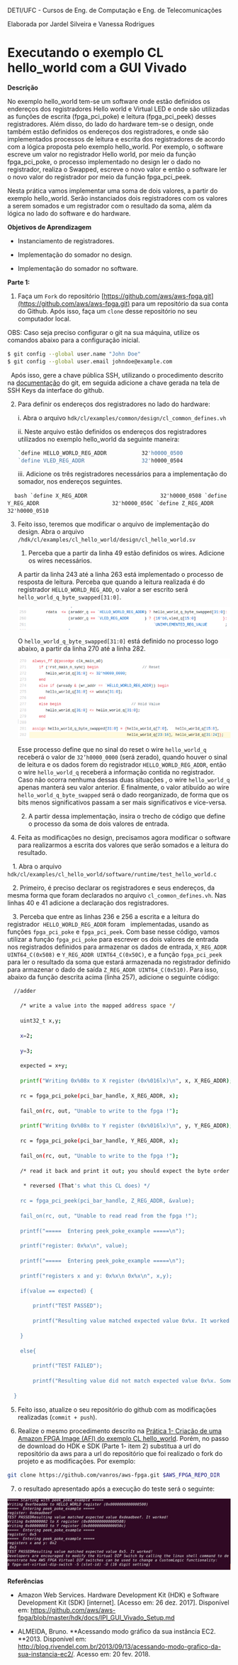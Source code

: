 DETI/UFC - Cursos de Eng. de Computação e Eng. de Telecomunicações

Elaborada por Jardel Silveira e Vanessa Rodrigues 

# **Executando o exemplo CL hello_world com a GUI Vivado**

**Descrição**

No exemplo hello_world tem-se um software onde estão definidos os endereços dos registradores Hello world e Virtual LED e onde são utilizadas as funções de escrita (fpga_pci_poke) e leitura (fpga_pci_peek) desses registradores. Além disso, do lado do hardware tem-se o design, onde também estão definidos os endereços dos registradores, e onde são implementados processos  de leitura e escrita dos registradores de acordo com a lógica proposta pelo exemplo hello_world. Por exemplo, o software escreve um valor no registrador Hello world, por meio da função fpga_pci_poke, o processo implementado no design ler o dado no registrador, realiza o Swapped, escreve o novo valor e então o software ler o novo valor do registrador por meio da função fpga_pci_peek.

Nesta prática vamos implementar uma soma de dois valores, a partir do exemplo hello_world. Serão instanciados dois registradores com os valores a serem somados e um registrador com o resultado da soma, além da lógica no lado do software e do hardware.

**Objetivos de Aprendizagem**

* Instanciamento de registradores.

* Implementação  do somador no design.

* Implementação do somador no software.

**Parte 1:**

1. Faça um `Fork` do repositório [https://github.com/aws/aws-fpga.git](https://github.com/aws/aws-fpga.git) para um repositório da sua conta do Github. Após isso, faça um `clone` desse repositório no seu computador local.

OBS: Caso seja preciso configurar o git na sua máquina,  utilize os comandos abaixo para a configuração inicial.
```bash 
$ git config --global user.name "John Doe"
$ git config --global user.email johndoe@example.com
```
   Após isso, gere a chave pública SSH, utilizando o procedimento descrito na [documentação](https://git-scm.com/book/pt-br/v1/Git-no-Servidor-Gerando-Sua-Chave-P%C3%BAblica-SSH) do git, em seguida adicione a chave gerada na tela de SSH Keys da interface do github.

2. Para definir os endereços dos registradores no lado do hardware:
  
   i. Abra o arquivo ```hdk/cl/examples/common/design/cl_common_defines.vh```
	
   ii. Neste arquivo estão definidos os endereços dos registradores utilizados no exemplo hello_world da seguinte maneira:
	```bash 
	`define HELLO_WORLD_REG_ADDR           32'h0000_0500
	`define VLED_REG_ADDR                  32'h0000_0504
	```
     iii. Adicione os três registradores necessários para a implementação do somador, nos endereços seguintes.
     
     ```bash
     		`define X_REG_ADDR                       32'h0000_0508
		`define Y_REG_ADDR                       32'h0000_050C
		`define Z_REG_ADDR                       32'h0000_0510
     ```
   
  
3. Feito isso, teremos que modificar o arquivo de implementação do design. Abra o arquivo ```/hdk/cl/examples/cl_hello_world/design/cl_hello_world.sv``` 

	1. Perceba que a partir da linha 49 estão definidos os wires. Adicione os wires necessários.

	A partir da linha 243 até a linha 263 está implementado o processo de resposta de leitura. Perceba que quando a leitura realizada é do registrador ``HELLO_WORLD_REG_ADD``, o valor a ser escrito será ``hello_world_q_byte_swapped[31:0]``.

	![image alt text](image_0.png)

	O ``hello_world_q_byte_swapped[31:0]`` está definido no processo logo abaixo, a partir da linha 270 até a linha 282. 

	![image alt text](image_1.png)


	  Esse processo define que no sinal do reset o wire ``hello_world_q`` receberá o valor de ``32’h0000_0000`` (será zerado), quando houver o sinal de leitura e os dados forem do registrador ``HELLO_WORLD_REG_ADDR``, então o wire ``hello_world_q`` receberá a informação contida  no registrador. Caso não ocorra nenhuma dessas duas situações , o wire ``hello_world_q`` apenas manterá seu valor anterior.  E finalmente, o valor atibuído ao wire ``hello_world_q_byte_swapped`` será o dado reorganizado, de forma que os bits menos significativos passam a ser mais significativos e vice-versa.

 
 	2. A partir dessa implementação, insira o trecho de código que define o processo da soma de dois valores de entrada.

4. Feita as modificações no design, precisamos agora modificar o software para realizarmos a escrita dos valores que serão somados e a leitura do resultado.

    1. Abra o arquivo ``hdk/cl/examples/cl_hello_world/software/runtime/test_hello_world.c``

    2. Primeiro, é preciso declarar os registradores e seus endereços, da mesma forma que foram declarados no arquivo ``cl_common_defines.vh``.  Nas linhas 40 e 41 adicione a declaração dos registradores.
	

    3. Perceba que entre as linhas 236 e 256 a escrita e a leitura do registrador  ```HELLO_WORLD_REG_ADDR```  foram   implementadas, usando as funções ``fpga_pci_poke`` e ``fpga_pci_peek``. Com base nesse código, vamos utilizar a função ``fpga_pci_poke`` para escrever os dois valores de entrada nos registrados definidos para armazenar os dados de entrada, ``X_REG_ADDR UINT64_C(0x508)`` e ``Y_REG_ADDR UINT64_C(0x50C)``, e a função ``fpga_pci_peek`` para ler o resultado da soma que estará armazenada no registrador definido para armazenar o dado de saída ``Z_REG_ADDR UINT64_C(0x510)``. Para isso, abaixo da função descrita acima (linha 257), adicione o seguinte código:

```bash
  //adder

    /* write a value into the mapped address space */

    uint32_t x,y;

    x=2;

    y=3;

    expected = x+y;

    printf("Writing 0x%08x to X register (0x%016lx)\n", x, X_REG_ADDR);

    rc = fpga_pci_poke(pci_bar_handle, X_REG_ADDR, x);

    fail_on(rc, out, "Unable to write to the fpga !");

    printf("Writing 0x%08x to Y register (0x%016lx)\n", y, Y_REG_ADDR);

    rc = fpga_pci_poke(pci_bar_handle, Y_REG_ADDR, x);

    fail_on(rc, out, "Unable to write to the fpga !");

    /* read it back and print it out; you should expect the byte order to be

     * reversed (That's what this CL does) */

    rc = fpga_pci_peek(pci_bar_handle, Z_REG_ADDR, &value);

    fail_on(rc, out, "Unable to read read from the fpga !");

    printf("=====  Entering peek_poke_example =====\n");

    printf("register: 0x%x\n", value);

    printf("=====  Entering peek_poke_example =====\n");

    printf("registers x and y: 0x%x\n 0x%x\n", x,y);

    if(value == expected) {

        printf("TEST PASSED");

        printf("Resulting value matched expected value 0x%x. It worked!\n", expected);

    }

    else{

        printf("TEST FAILED");

        printf("Resulting value did not match expected value 0x%x. Something didn't work.\n", expected);  

  }

```
	

5. Feito isso, atualize o seu repositório do github com as modificações realizadas (```commit + push```).

6. Realize o mesmo procedimento descrito na [Prática 1- Criação de uma Amazon FPGA Image (AFI) do exemplo CL hello_world](https://github.com/vanros/Praticas-SEDR-AWS/blob/master/Pratica%201/_Pr%C3%A1tica%201-%20Cria%C3%A7%C3%A3o%20de%20uma%20Amazon%20FPGA%20Image%20(AFI)%20do%20exemplo%20CL%20hello_world.md). Porém, no passo de download do HDK e SDK (Parte 1- item 2) substitua a url do repositório da aws para a url do  repositório que foi realizado o fork do projeto e as modificações. Por exemplo:
```bash
git clone https://github.com/vanros/aws-fpga.git $AWS_FPGA_REPO_DIR
```

7. o resultado apresentado após a execução do teste será o seguinte:

![image alt text](image_2.png)

**Referências**

* Amazon Web Services. Hardware Development Kit (HDK) e Software Development Kit (SDK) [internet]. [Acesso em: 26 dez. 2017]. Disponível em: https://github.com/aws/aws-fpga/blob/master/hdk/docs/IPI_GUI_Vivado_Setup.md

* ALMEIDA, Bruno. **Acessando modo gráfico da sua instância EC2. **2013. Disponível em: <http://blog.rivendel.com.br/2013/09/13/acessando-modo-grafico-da-sua-instancia-ec2/>. Acesso em: 20 fev. 2018.

